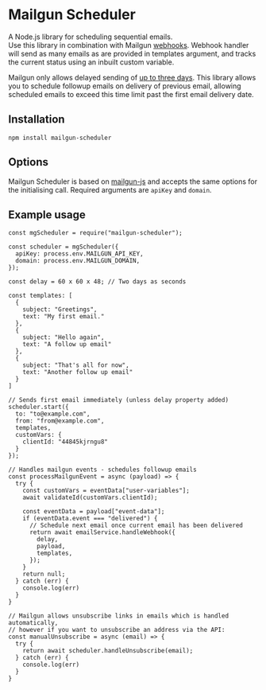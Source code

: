 # Mailgun Scheduler

A Node.js library for scheduling sequential emails.  
Use this library in combination with Mailgun [webhooks](https://documentation.mailgun.com/en/latest/user_manual.html#webhooks).
Webhook handler will send as many emails as are provided in templates argument, and tracks the current status using an inbuilt custom variable.

Mailgun only allows delayed sending of [up to three days](https://documentation.mailgun.com/en/latest/user_manual.html#scheduling-delivery). This library allows you to schedule followup emails on delivery of previous email, allowing scheduled emails to exceed this time limit past the first email delivery date.

## Installation

    npm install mailgun-scheduler

## Options

Mailgun Scheduler is based on [mailgun-js](https://www.npmjs.com/package/mailgun-js) and accepts the same options for the initialising call. Required arguments are `apiKey` and `domain`.

## Example usage

```
const mgScheduler = require("mailgun-scheduler");

const scheduler = mgScheduler({
  apiKey: process.env.MAILGUN_API_KEY,
  domain: process.env.MAILGUN_DOMAIN,
});

const delay = 60 x 60 x 48; // Two days as seconds

const templates: [
  {
    subject: "Greetings",
    text: "My first email."
  },
  {
    subject: "Hello again",
    text: "A follow up email"
  },
  {
    subject: "That's all for now",
    text: "Another follow up email"
  }
]

// Sends first email immediately (unless delay property added)
scheduler.start({
  to: "to@example.com",
  from: "from@example.com",
  templates,
  customVars: {
    clientId: "44845kjrngu8"
  }
});

// Handles mailgun events - schedules followup emails
const processMailgunEvent = async (payload) => {
  try {
    const customVars = eventData["user-variables"];
    await validateId(customVars.clientId);

    const eventData = payload["event-data"];
    if (eventData.event === "delivered") {
      // Schedule next email once current email has been delivered
      return await emailService.handleWebhook({
        delay,
        payload,
        templates,
      });
    }
    return null;
  } catch (err) {
    console.log(err)
  }
}

// Mailgun allows unsubscribe links in emails which is handled automatically,
// however if you want to unsubscribe an address via the API:
const manualUnsubscribe = async (email) => {
  try {
    return await scheduler.handleUnsubscribe(email);
  } catch (err) {
    console.log(err)
  }
}


```
